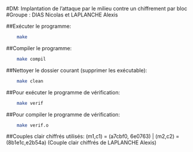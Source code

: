 #DM: Implantation de l’attaque par le milieu contre un chiffrement par bloc
#Groupe : DIAS Nicolas et LAPLANCHE Alexis

##Exécuter le programme:
```bash
	make
```
##Compiler le programme:
```bash
	make compil
```

##Nettoyer le dossier courant (supprimer les exécutable):
```bash
	make clean
```

##Pour exécuter le programme de vérification:
```bash
	make verif
```

##Pour compiler le programme de vérification:
```bash
	make verif.o
```

##Couples clair chiffrés utilisés:
	(m1,c1) = (a7cbf0, 6e0763) | (m2,c2) = (8b1e1c,e2b54a)
	(Couple clair chiffrés de LAPLANCHE Alexis)